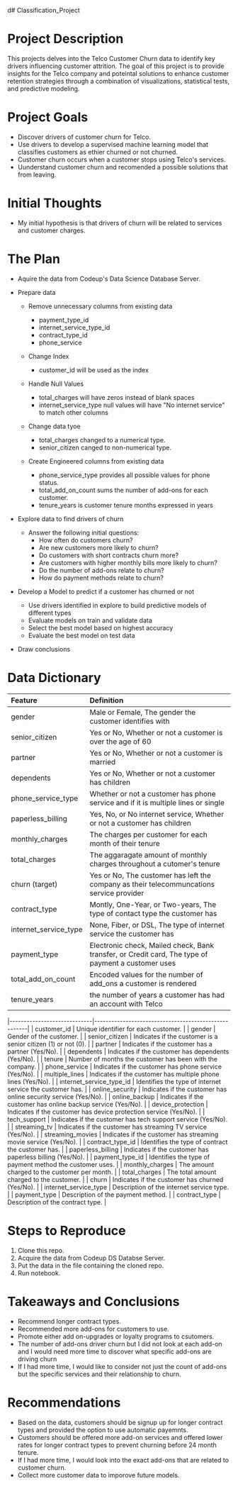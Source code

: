 d# Classification_Project
 
# Project Description
 
This projects delves into the Telco Customer Churn data to identify key drivers influencing customer attrition. The goal of this project is to provide insights for the Telco company and poteintal solutions to enhance customer retention strategies through a combination of visualizations, statistical tests, and predictive modeling.

# Project Goals
 
* Discover drivers of customer churn for Telco.
* Use drivers to develop a supervised machine learning model that classifies customers as ethier churned or not churned.
* Customer churn occurs when a customer stops using Telco's services. 
* Uunderstand customer churn and recomended a possible solutions that  from leaving.
 
# Initial Thoughts
 
* My initial hypothesis is that drivers of churn will be related to services and customer charges.
 
# The Plan
 
* Aquire the data from Codeup's Data Science Database Server.
 
* Prepare data
   * Remove unnecessary columns from existing data
       * payment_type_id
       * internet_service_type_id
       * contract_type_id
       * phone_service
       
   * Change Index
       * customer_id will be used as the index 
      
   * Handle Null Values
       * total_charges will have zeros instead of blank spaces
       * internet_service_type null values will have "No internet service" to match other columns 
       
   * Change data tyoe
       * total_charges changed to a numerical type.
       * senior_citizen canged to non-numerical type.

       
   * Create Engineered columns from existing data
       * phone_service_type provides all possible values for phone status.
       * total_add_on_count sums the number of add-ons for each customer.
       * tenure_years is customer tenure months expressed in years 




* Explore data to find drivers of churn
   * Answer the following initial questions:
       * How often do customers churn?
       * Are new customers more likely to churn?
       * Do customers with short contracts churn more?
       * Are customers with higher monthly bills more likely to churn?
       * Do the number of add-ons relate to churn? 
       * How do payment methods relate to churn?
      


* Develop a Model to predict if a customer has churned or not
   * Use drivers identified in explore to build predictive models of different types
   * Evaluate models on train and validate data
   * Select the best model based on highest accuracy
   * Evaluate the best model on test data
 
* Draw conclusions
 
# Data Dictionary

| Feature | Definition |
|:--------|:-----------|
|gender| Male or Female, The gender the customer identifies with|
|senior_citizen| Yes or No, Whether or not a customer is over the age of 60|
|partner| Yes or No, Whether or not a customer is married|
|dependents| Yes or No, Whether or not a customer has children|
|phone_service_type| Whether or not a customer has phone service and if it is multiple lines or single|
|paperless_billing| Yes, No, or No internet service, Whether or not a customer has children|
|monthly_charges| The charges per customer for each month of their tenure|
|total_charges| The aggaragate amount of monthly charges throughout a cutomer's tenure|
|churn (target)| Yes or No, The customer has left the company as their telecommuncations service provider|
|contract_type| Montly, One-Year, or Two-years, The type of contact type the customer has|
|internet_service_type|  None, Fiber, or DSL, The type of internet service the customer has|
|payment_type| Electronic check, Mailed check, Bank transfer, or Credit card, The type of payment a customer uses|
|total_add_on_count| Encoded values for the number of add_ons a customer is rendered|
|tenure_years| the number of years a customer has had an account with Telco|



|-----------------------------|------------------------------------------------------|
| customer_id                  | Unique identifier for each customer.                |
| gender                       | Gender of the customer.                             |
| senior_citizen               | Indicates if the customer is a senior citizen (1) or not (0). |
| partner                      | Indicates if the customer has a partner (Yes/No).    |
| dependents                   | Indicates if the customer has dependents (Yes/No).   |
| tenure                       | Number of months the customer has been with the company. |
| phone_service                | Indicates if the customer has phone service (Yes/No). |
| multiple_lines               | Indicates if the customer has multiple phone lines (Yes/No). |
| internet_service_type_id    | Identifies the type of internet service the customer has. |
| online_security              | Indicates if the customer has online security service (Yes/No). |
| online_backup                | Indicates if the customer has online backup service (Yes/No). |
| device_protection            | Indicates if the customer has device protection service (Yes/No). |
| tech_support                 | Indicates if the customer has tech support service (Yes/No). |
| streaming_tv                 | Indicates if the customer has streaming TV service (Yes/No). |
| streaming_movies             | Indicates if the customer has streaming movie service (Yes/No). |
| contract_type_id            | Identifies the type of contract the customer has.    |
| paperless_billing           | Indicates if the customer has paperless billing (Yes/No). |
| payment_type_id             | Identifies the type of payment method the customer uses. |
| monthly_charges             | The amount charged to the customer per month.       |
| total_charges               | The total amount charged to the customer.           |
| churn                       | Indicates if the customer has churned (Yes/No).     |
| internet_service_type       | Description of the internet service type.           |
| payment_type                | Description of the payment method.                  |
| contract_type               | Description of the contract type.                   |






# Steps to Reproduce
1) Clone this repo.
2) Acquire the data from Codeup DS Databse Server.
3) Put the data in the file containing the cloned repo.
4) Run notebook.
 
# Takeaways and Conclusions
* Recommend longer contract types. 
* Recommended more add-ons for customers to use. 
* Promote either add on-upgrades or loyalty programs to csutomers. 
* The number of add-ons driver churn but I did not look at each add-on and I would need more time to discover what specific add-ons are driving churn
* If I had more time, I would like to consider not just the count of add-ons but the specific services and their relationship to churn.

 
# Recommendations
* Based on the data, customers should be signup up for longer contract types and provided the option to use automatic payemnts.
* Customers should be offered more add-on services and offered lower rates for longer contract types to prevent churning before 24 month tenure.
* If I had more time, I would look into the exact add-ons that are related to customer churn. 
* Collect more customer data to imporove future models.